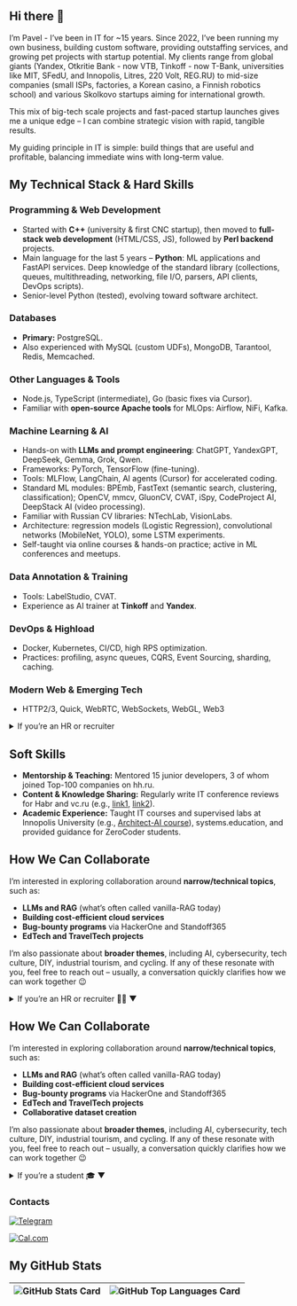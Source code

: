 ## Hi there 👋

I’m Pavel - I’ve been in IT for ~15 years. Since 2022, I’ve been running my own business, building custom software, providing outstaffing services, and growing pet projects with startup potential. My clients range from global giants (Yandex, Otkritie Bank - now VTB, Tinkoff - now T-Bank, universities like MIT, SFedU, and Innopolis, Litres, 220 Volt, REG.RU) to mid-size companies (small ISPs, factories, a Korean casino, a Finnish robotics school) and various Skolkovo startups aiming for international growth.

This mix of big-tech scale projects and fast-paced startup launches gives me a unique edge – I can combine strategic vision with rapid, tangible results.

My guiding principle in IT is simple: build things that are useful and profitable, balancing immediate wins with long-term value.

## My Technical Stack & Hard Skills

### Programming & Web Development
- Started with **C++** (university & first CNC startup), then moved to **full-stack web development** (HTML/CSS, JS), followed by **Perl backend** projects.
- Main language for the last 5 years – **Python**: ML applications and FastAPI services. Deep knowledge of the standard library (collections, queues, multithreading, networking, file I/O, parsers, API clients, DevOps scripts).
- Senior-level Python (tested), evolving toward software architect.

### Databases
- **Primary:** PostgreSQL.
- Also experienced with MySQL (custom UDFs), MongoDB, Tarantool, Redis, Memcached.

### Other Languages & Tools
- Node.js, TypeScript (intermediate), Go (basic fixes via Cursor).
- Familiar with **open-source Apache tools** for MLOps: Airflow, NiFi, Kafka.

### Machine Learning & AI
- Hands-on with **LLMs and prompt engineering**: ChatGPT, YandexGPT, DeepSeek, Gemma, Grok, Qwen.
- Frameworks: PyTorch, TensorFlow (fine-tuning).
- Tools: MLFlow, LangChain, AI agents (Cursor) for accelerated coding.
- Standard ML modules: BPEmb, FastText (semantic search, clustering, classification); OpenCV, mmcv, GluonCV, CVAT, iSpy, CodeProject AI, DeepStack AI (video processing).
- Familiar with Russian CV libraries: NTechLab, VisionLabs.  
- Architecture: regression models (Logistic Regression), convolutional networks (MobileNet, YOLO), some LSTM experiments.
- Self-taught via online courses & hands-on practice; active in ML conferences and meetups.

### Data Annotation & Training
- Tools: LabelStudio, CVAT.
- Experience as AI trainer at **Tinkoff** and **Yandex**.

### DevOps & Highload
- Docker, Kubernetes, CI/CD, high RPS optimization.
- Practices: profiling, async queues, CQRS, Event Sourcing, sharding, caching.

### Modern Web & Emerging Tech
- HTTP2/3, Quick, WebRTC, WebSockets, WebGL, Web3

<details>
<summary>If you’re an HR or recruiter</summary>

## Open to Opportunities

I'm open to **full-time roles** or **long-term projects** (6+ months) with clear growth potential and stability.

If you're an HR or recruiter, I'd be glad to discuss how my experience can add value to your company and explore potential collaboration.

**Location & Relocation:** Based in Russia (tax resident), but open to relocation opportunities.

</details>
 
## Soft Skills

- **Mentorship & Teaching:** Mentored 15 junior developers, 3 of whom joined Top-100 companies on hh.ru.
- **Content & Knowledge Sharing:** Regularly write IT conference reviews for Habr and vc.ru (e.g., [link1](https://clck.ru/3DGkUz), [link2](https://clck.ru/3DGkWN)).
- **Academic Experience:** Taught IT courses and supervised labs at Innopolis University (e.g., [Architect-AI course](https://stc.innopolis.university/architect-ai)), systems.education, and provided guidance for ZeroCoder students.


## How We Can Collaborate

I’m interested in exploring collaboration around **narrow/technical topics**, such as:  
- **LLMs and RAG** (what’s often called vanilla-RAG today)  
- **Building cost-efficient cloud services**  
- **Bug-bounty programs** via HackerOne and Standoff365  
- **EdTech and TravelTech projects**  

I’m also passionate about **broader themes**, including AI, cybersecurity, tech culture, DIY, industrial tourism, and cycling. If any of these resonate with you, feel free to reach out – usually, a conversation quickly clarifies how we can work together 😉


<details>
<summary>If you’re an HR or recruiter 👩‍💼 ▼</summary>

## Open to Opportunities

I'm open to **full-time roles** or **long-term projects** (6+ months) with clear growth potential and stability.

If you're an HR or recruiter, I'd be glad to discuss how my experience can add value to your company and explore potential collaboration.

**Location & Relocation:** Based in Russia (tax resident), but open to relocation opportunities.

</details>


## How We Can Collaborate

I’m interested in exploring collaboration around **narrow/technical topics**, such as:  
- **LLMs and RAG** (what’s often called vanilla-RAG today)  
- **Building cost-efficient cloud services**  
- **Bug-bounty programs** via HackerOne and Standoff365 
- **EdTech and TravelTech projects**  
- **Collaborative dataset creation**

I’m also passionate about **broader themes**, including AI, cybersecurity, tech culture, DIY, industrial tourism, and cycling. If any of these resonate with you, feel free to reach out – usually, a conversation quickly clarifies how we can work together 😉

<details>
<summary>If you’re a student 🎓 ▼</summary>

## Open Source Opportunities for Students

If you’re my student and want to make a real impact in the open source community, here’s a curated list of well-known projects that currently need help with Python code – projects I personally use. This is a great way to get hands-on development experience, receive feedback from experienced maintainers, and contribute something meaningful that you can proudly add to your portfolio.  

### Projects & Open Issues
- **[LangChain](https://github.com/langchain-ai/langchain/issues?q=is%3Aissue%20state%3Aopen%20label%3A%22help%20wanted%22)** – 4 issues  
- **[HuggingFace Transformers](https://github.com/huggingface/transformers/issues?q=is%3Aissue%20state%3Aopen%20label%3Acontributions-welcome)** – 6 issues  
- **[yt-dlp](https://github.com/yt-dlp/yt-dlp/issues?q=is%3Aissue%20state%3Aopen%20label%3Ahelp-wanted)** – 10 issues  
- **[Gradio](https://github.com/gradio-app/gradio/issues?q=is%3Aissue%20state%3Aopen%20label%3A%22good%20first%20issue%22)** – 10 issues  
- **[Scrapy](https://github.com/scrapy/scrapy/issues?q=is%3Aissue%20state%3Aopen%20label%3A%22good%20first%20issue%22)** – 11 issues  
- **[Poetry](https://github.com/python-poetry/poetry/issues?q=is%3Aissue%20state%3Aopen%20label%3A%22good%20first%20issue%22)** – 12 issues  
- **[Silero VAD](https://github.com/snakers4/silero-vad/issues)** – 14 issues  
- **[Home Assistant](https://github.com/home-assistant/core/issues?q=is%3Aissue%20state%3Aopen%20label%3Ahelp-wanted)** – 34 issues  
- **[Harbor](https://github.com/goharbor/harbor/issues?q=is%3Aissue%20state%3Aopen%20label%3A%22help%20wanted%22)** – 40 issues  
- **[MLFlow](https://github.com/mlflow/mlflow/issues?q=is%3Aissue%20state%3Aopen%20label%3A%22help%20wanted%22)** – 78 issues  

</details>

### Contacts

[![Telegram](https://img.shields.io/badge/Telegram-Contact%20me-blue?logo=telegram&logoColor=white)](https://t.me/serikoff)

[![Cal.com](https://img.shields.io/badge/Cal.com-Schedule%20meeting-blue?logo=calendar&logoColor=white)](https://cal.com/pavelsr)



## My GitHub Stats

| ![GitHub Stats Card] | ![GitHub Top Languages Card] |
| -------------------- | ---------------------------- |

[GitHub Stats Card]: https://github-readme-stats.vercel.app/api?username=pavelsr&count_private=true&theme=vue&show_icons=true&hide_border=true
[GitHub Top Languages Card]: https://github-readme-stats.vercel.app/api/top-langs/?username=pavelsr&layout=compact&theme=vue&hide_border=true

<!--
**pavelsr/pavelsr** is a ✨ _special_ ✨ repository because its `README.md` (this file) appears on your GitHub profile.

Here are some ideas to get you started:

- 🔭 I’m currently working on ...
- 🌱 I’m currently learning ...
- 👯 I’m looking to collaborate on ...
- 🤔 I’m looking for help with ...
- 💬 Ask me about ...
- 📫 How to reach me: ...
- 😄 Pronouns: ...
- ⚡ Fun fact: ...
-->
